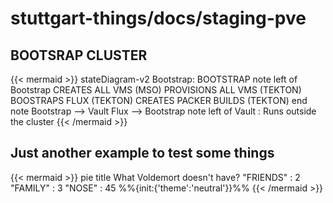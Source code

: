# stuttgart-things/docs/staging-pve

## BOOTSRAP CLUSTER

{{< mermaid >}}
stateDiagram-v2
    Bootstrap: BOOTSTRAP
    note left of Bootstrap
        CREATES ALL VMS (MSO)
        PROVISIONS ALL VMS (TEKTON)
        BOOSTRAPS FLUX (TEKTON) 
        CREATES PACKER BUILDS (TEKTON)
    end note
    Bootstrap --> Vault
    Flux --> Bootstrap
    note left of Vault : Runs outside the cluster
{{< /mermaid >}}

## Just another example to test some things

{{< mermaid >}}
pie title What Voldemort doesn't have?
         "FRIENDS" : 2
         "FAMILY" : 3
         "NOSE" : 45
%%{init:{'theme':'neutral'}}%%
{{< /mermaid >}}
